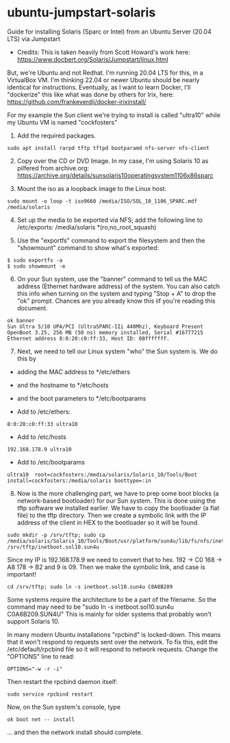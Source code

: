 # ubuntu-jumpstart-solaris
Guide for installing Solaris (Sparc or Intel) from an Ubuntu Server (20.04 LTS) via Jumpstart

* Credits:
This is taken heavily from Scott Howard's work here:
https://www.docbert.org/Solaris/Jumpstart/linux.html

But, we're Ubuntu and not Redhat. I'm running 20.04 LTS for this, in a VirtualBox VM. I'm thinking 22.04 or newer Ubuntu should be nearly identical for instructions. Eventually, as I want to learn Docker, I'll "dockerize" this like what was done by others for Irix, here: https://github.com/frankeverdij/docker-irixinstall/

For my example the Sun client we're trying to install is called "ultra10" while my Ubuntu VM is named "cockfosters"

1) Add the required packages.
```
sudo apt install rarpd tftp tftpd bootparamd nfs-server nfs-client 
```
2) Copy over the CD or DVD Image. In my case, I'm using Solaris 10 as pilfered from archive.org:
https://archive.org/details/sunsolaris10operatingsystem1106x86sparc

3) Mount the iso as a loopback image to the Linux host:
```
sudo mount -o loop -t iso9660 /media/ISO/SOL_10_1106_SPARC.mdf /media/solaris
```
4) Set up the media to be exported via NFS; add the following line to /etc/exports:
/media/solaris *(ro,no_root_squash)

5) Use the "exportfs" command to export the filesystem and then the "showmount" command to show what's exported:
```
$ sudo exportfs -a
$ sudo showmount -e 
```

6) On your Sun system, use the "banner" command to tell us the MAC address (Ethernet hardware address) of the system. You can also catch this info when turning on the system and typing "Stop + A" to drop the "ok" prompt. Chances are you already know this iif you're reading this document.
```
ok banner
Sun Ultra 5/10 UPA/PCI (UltraSPARC-IIi 440Mhz), Keyboard Present
OpenBoot 3.25, 256 MB (50 ns) memory installed, Serial #16777215
Ethernet address 8:0:20:c0:ff:33, Host ID: 08fffffff.
```
7) Next, we need to tell our Linux system "who" the Sun system is. We do this by
* adding the MAC address to */etc/ethers 
* and the hostname to */etc/hosts
* and the boot parameters to */etc/bootparams

* Add to /etc/ethers:
```
8:0:20:c0:ff:33 ultra10
```
* Add to /etc/hosts
```
192.168.178.9 ultra10
```

* Add to /etc/bootparams
```
ultra10  root=cockfosters:/media/solaris/Solaris_10/Tools/Boot install=cockfosters:/media/solaris boottype=:in
```
8) Now is the more challenging part, we have to prep some boot blocks (a network-based bootloader) for our Sun system. This is done using the tftp software we installed earlier. We have to copy the bootloader (a flat file) to the tftp directory. Then we create a symbolic link with the IP address of the client in HEX to the bootloader so it will be found.
```
sudo mkdir -p /srv/tftp; sudo cp /media/solaris/Solaris_10/Tools/Boot/usr/platform/sun4u/lib/fs/nfs/inetboot /srv/tftp/inetboot.sol10.sun4u
```
Since my IP is 192.168.178.9 we need to convert that to hex. 192 -> C0 168 -> A8 178 -> B2 and 9 is 09. Then we make the symbolic link, and case is important!

```
cd /srv/tftp; sudo ln -s inetboot.sol10.sun4u C0A8B209
```

Some systems require the architecture to be a part of the filename. So the command may need to be "sudo ln -s inetboot.sol10.sun4u C0A8B209.SUN4U" This is mainly for older systems that probably won't support Solaris 10.

In many modern Ubuntu installations "rpcbind" is locked-down. This means that it won't respond to requests sent over the network. To fix this, edit the /etc/default/rpcbind file so it will respond to network requests. Change the "OPTIONS" line to read:
```
OPTIONS="-w -r -i"
```

Then restart the rpcbind daemon itself:
```
sudo service rpcbind restart
```
Now, on the Sun system's console, type
```
ok boot net -- install
```
... and then the network install should complete.


